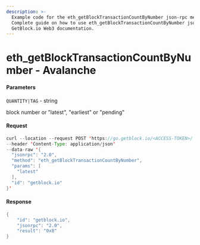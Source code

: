 ```yaml
---
description: >-
  Example code for the eth_getBlockTransactionCountByNumber json-rpc method.
  Сomplete guide on how to use eth_getBlockTransactionCountByNumber json-rpc in
  GetBlock.io Web3 documentation.
---
```


# eth\_getBlockTransactionCountByNumber - Avalanche

#### Parameters

`QUANTITY|TAG` - string

block number or "latest", "earliest" or "pending"

#### Request

```java
curl --location --request POST 'https://go.getblock.io/<ACCESS-TOKEN>/' 
--header 'Content-Type: application/json' 
--data-raw '{
  "jsonrpc": "2.0",
  "method": "eth_getBlockTransactionCountByNumber",
  "params": [
    "latest"
  ],
  "id": "getblock.io"
}'
```

#### Response

```java
{
    "id": "getblock.io",
    "jsonrpc": "2.0",
    "result": "0x8"
}
```
